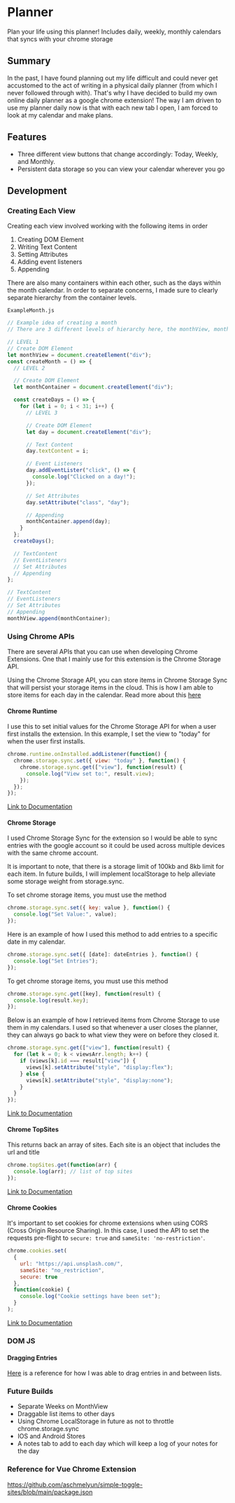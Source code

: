 # Planner

Plan your life using this planner! Includes daily, weekly, monthly calendars that syncs with your chrome storage

## Summary

In the past, I have found planning out my life difficult and could never get accustomed to the act of writing in a physical daily planner (from which I never followed through with). That's why I have decided to build my own online daily planner as a google chrome extension! The way I am driven to use my planner daily now is that with each new tab I open, I am forced to look at my calendar and make plans.

## Features

- Three different view buttons that change accordingly: Today, Weekly, and Monthly.
- Persistent data storage so you can view your calendar wherever you go

## Development

### Creating Each View

Creating each view involved working with the following items in order

1. Creating DOM Element
2. Writing Text Content
3. Setting Attributes
4. Adding event listeners
5. Appending

There are also many containers within each other, such as the days within the month calendar. In order to separate concerns, I made sure to clearly separate hierarchy from the container levels.

`ExampleMonth.js`

```js
// Example idea of creating a month
// There are 3 different levels of hierarchy here, the monthView, monthContainer, and day

// LEVEL 1
// Create DOM Element
let monthView = document.createElement("div");
const createMonth = () => {
  // LEVEL 2

  // Create DOM Element
  let monthContainer = document.createElement("div");

  const createDays = () => {
    for (let i = 0; i < 31; i++) {
      // LEVEL 3

      // Create DOM Element
      let day = document.createElement("div");

      // Text Content
      day.textContent = i;

      // Event Listeners
      day.addEventLister("click", () => {
        console.log("Clicked on a day!");
      });

      // Set Attributes
      day.setAttribute("class", "day");

      // Appending
      monthContainer.append(day);
    }
  };
  createDays();

  // TextContent
  // EventListeners
  // Set Attributes
  // Appending
};

// TextContent
// EventListeners
// Set Attributes
// Appending
monthView.append(monthContainer);
```

### Using Chrome APIs

There are several APIs that you can use when developing Chrome Extensions. One that I mainly use for this extension is the Chrome Storage API.

Using the Chrome Storage API, you can store items in Chrome Storage Sync that will persist your storage items in the cloud. This is how I am able to store items for each day in the calendar. Read more about this [here](https://developer.chrome.com/apps/storage)

#### Chrome Runtime

I use this to set initial values for the Chrome Storage API for when a user first installs the extension. In this example, I set the view to "today" for when the user first installs.

```javascript
chrome.runtime.onInstalled.addListener(function() {
  chrome.storage.sync.set({ view: "today" }, function() {
    chrome.storage.sync.get(["view"], function(result) {
      console.log("View set to:", result.view);
    });
  });
});
```

[Link to Documentation](https://developer.chrome.com/extensions/runtime)

#### Chrome Storage

I used Chrome Storage Sync for the extension so I would be able to sync entries with the google account so it could be used across multiple devices with the same chrome account.

It is important to note, that there is a storage limit of 100kb and 8kb limit for each item. In future builds, I will implement localStorage to help alleviate some storage weight from storage.sync.

To set chrome storage items, you must use the method

```javascript
chrome.storage.sync.set({ key: value }, function() {
  console.log("Set Value:", value);
});
```

Here is an example of how I used this method to add entries to a specific date in my calendar.

```javascript
chrome.storage.sync.set({ [date]: dateEntries }, function() {
  console.log("Set Entries");
});
```

To get chrome storage items, you must use this method

```javascript
chrome.storage.sync.get([key], function(result) {
  console.log(result.key);
});
```

Below is an example of how I retrieved items from Chrome Storage to use them in my calendars. I used so that whenever a user closes the planner, they can always go back to what view they were on before they closed it.

```javascript
chrome.storage.sync.get(["view"], function(result) {
  for (let k = 0; k < viewsArr.length; k++) {
    if (views[k].id === result["view"]) {
      views[k].setAttribute("style", "display:flex");
    } else {
      views[k].setAttribute("style", "display:none");
    }
  }
});
```

[Link to Documentation](https://developer.chrome.com/extensions/storage)

#### Chrome TopSites

This returns back an array of sites. Each site is an object that includes the url and title

```javascript
chrome.topSites.get(function(arr) {
  console.log(arr); // list of top sites
});
```

[Link to Documentation](https://developer.chrome.com/extensions/topSites)

#### Chrome Cookies

It's important to set cookies for chrome extensions when using CORS (Cross Origin Resource Sharing). In this case, I used the API to set the requests pre-flight to `secure: true` and `sameSite: 'no-restriction'`.

```javascript
chrome.cookies.set(
  {
    url: "https://api.unsplash.com/",
    sameSite: "no_restriction",
    secure: true
  },
  function(cookie) {
    console.log("Cookie settings have been set");
  }
);
```

[Link to Documentation](https://developer.chrome.com/extensions/cookies)


### DOM JS
#### Dragging Entries
[Here](https://developer.mozilla.org/en-US/docs/Web/API/Document/drag_event) is a reference for how I was able to drag entries in and between lists.
### Future Builds

<!-- - Start weeks on Mondays -->
<!-- - Add different backgrounds using Unsplash API -->

- Separate Weeks on MonthView
- Draggable list items to other days
- Using Chrome LocalStorage in future as not to throttle chrome.storage.sync
- IOS and Android Stores
- A notes tab to add to each day which will keep a log of your notes for the day

### Reference for Vue Chrome Extension
https://github.com/aschmelyun/simple-toggle-sites/blob/main/package.json
